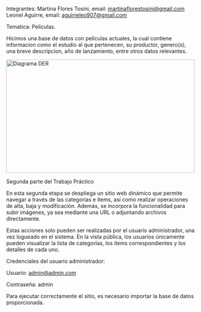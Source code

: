 Integrantes:
Martina Flores Tosini, email: martinaflorestosini@gmail.com
Leonel Aguirre, email: aguirreleo907@gmail.com

Tematica: Peliculas.

Hicimos una base de datos con peliculas actuales, la cual contiene informacion como el estudio al que pertenecen, su productor, genero(s), una breve descripcion, año de lanzamiento, entre otros datos relevantes.


<img width="502" height="302" alt="Diagrama DER" src="https://github.com/user-attachments/assets/40b4e6ea-dc10-44b2-9c0b-e94e34b346ef" />


Segunda parte del Trabajo Práctico

En esta segunda etapa se despliega un sitio web dinámico que permite navegar a través de las categorías e ítems, así como realizar operaciones de alta, baja y modificación.
Además, se incorpora la funcionalidad para subir imágenes, ya sea mediante una URL o adjuntando archivos directamente.

Estas acciones solo pueden ser realizadas por el usuario administrador, una vez logueado en el sistema.
En la vista pública, los usuarios únicamente pueden visualizar la lista de categorías, los ítems correspondientes y los detalles de cada uno.

Credenciales del usuario administrador:

Usuario: admin@admin.com

Contraseña: admin

Para ejecutar correctamente el sitio, es necesario importar la base de datos proporcionada.
